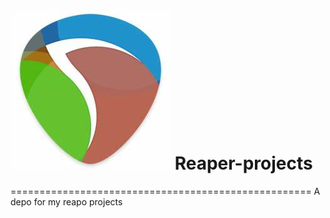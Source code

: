 ﻿# ![alt text](OIP.jpeg) Reaper-projects
 ====================================================
A depo for my reapo projects
